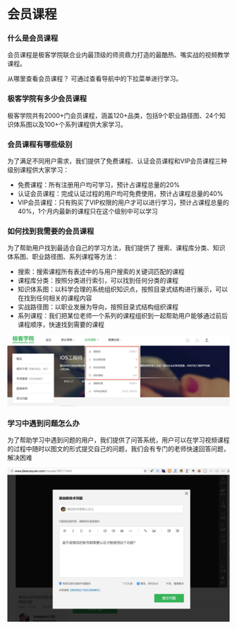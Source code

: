 # 会员课程

### 什么是会员课程

会员课程是极客学院联合业内最顶级的师资鼎力打造的最酷热、嘴实战的视频教学课程。

从哪里查看会员课程？
可通过查看导航中的下拉菜单进行学习。

### 极客学院有多少会员课程

极客学院共有2000+门会员课程，涵盖120+品类，包括9个职业路径图、24个知识体系图以及100+个系列课程供大家学习。

### 会员课程有哪些级别

为了满足不同用户需求，我们提供了免费课程、认证会员课程和VIP会员课程三种级别课程供大家学习：

* 免费课程：所有注册用户均可学习，预计占课程总量的20%
* 认证会员课程：完成认证过程的用户均可免费使用，预计占课程总量的40%
* VIP会员课程：只有购买了VIP权限的用户才可以进行学习，预计占课程总量的40%，1个月内最新的课程只在这个级别中可以学习

### 如何找到我需要的会员课程

为了帮助用户找到最适合自己的学习方法，我们提供了 搜索、课程库分类、知识体系图、职业路径图、系列课程等方法：

* 搜索：搜索课程所有表述中的与用户搜索的关键词匹配的课程
* 课程库分类：按照分类进行索引，可以找到任何分类的课程
* 知识体系图：以科学合理的系统组织知识点，按照目录式结构进行展示，可以在找到任何相关的课程内容
* 实战路径图：以职业发展为导向，按照目录式结构组织课程
* 系列课程：我们把某位老师一个系列的课程组织到一起帮助用户能够通过前后课程顺序，快速找到需要的课程

<img src="images/course_menu.png">

### 学习中遇到问题怎么办

为了帮助学习中遇到问题的用户，我们提供了问答系统，用户可以在学习视频课程的过程中随时以图文的形式提交自己的问题，我们会有专门的老师快速回答问题，解决困难

<img src="images/course_wenda.png">